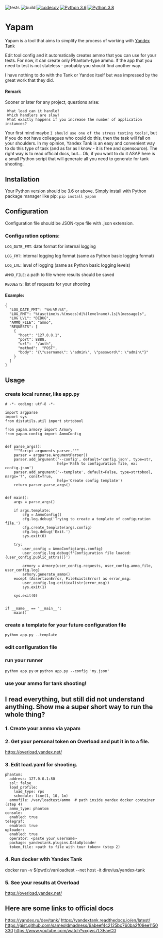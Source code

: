 ![tests](https://github.com/devalv/yapam/workflows/Linter%20and%20tests/badge.svg)
![build](https://github.com/devalv/yapam/workflows/Build%20Python%20Package/badge.svg)
[![codecov](https://codecov.io/gh/devalv/yapam/branch/master/graph/badge.svg)](https://codecov.io/gh/devalv/yapam)
[![Python 3.6](https://img.shields.io/badge/python-3.6-blue.svg)](https://www.python.org/downloads/release/python-360/)
[![Python 3.8](https://img.shields.io/badge/python-3.8-blue.svg)](https://www.python.org/downloads/release/python-380/)

# Yapam
Yapam is a tool that aims to simplify the process of working with [Yandex Tank](https://github.com/yandex-load/yandex-tank)

Edit tool config and it automatically creates ammo that you can use for your tests.
For now, it can create only Phantom-type ammo. If the app that you need to test is not stateless - probably you should
find another way.

I have nothing to do with the Tank or Yandex itself but was impressed by the great work that they did.
#### Remark
Sooner or later for any project, questions arise:

```
 What load can it handle? 
 Which handlers are slow? 
 What exactly happens if you increase the number of application instances?
```

Your first mind maybe `I should use one of the stress testing tools!`, but if you do not have colleagues who
could do this, then the task will fall on your shoulders. In my opinion, Yandex Tank is an easy and convenient way
to do this type of task (and as far as I know - it is free and opensource).
The right way is to read official docs, but...
Ok, if you want to do it ASAP here is a small Python script that will generate all you need to generate for tank shooting. 

## Installation
Your Python version should be 3.6 or above. Simply install with Python package manager like pip: 
`pip install yapam`

## Configuration
Configuration file should be JSON-type file with .json extension.

### Configuration options:
`LOG_DATE_FMT`: date format for internal logging

`LOG_FMT`: internal logging log format (same as Python basic logging format)

`LOG_LVL`: level of logging (same as Python basic logging levels)

`AMMO_FILE`: a path to file where results should be saved

`REQUESTS`: list of requests for your shooting

#### Example:
```
{
  "LOG_DATE_FMT": "%H:%M:%S",
  "LOG_FMT": "%(asctime)s.%(msecs)d|%(levelname).1s|%(message)s",
  "LOG_LVL": "DEBUG",
  "AMMO_FILE": "ammo",
  "REQUESTS": [
    {
      "host": "127.0.0.1",
      "port": 8888,
      "url":  "/auth",
      "method":  "POST",
      "body": "{\"username\": \"admin\", \"password\": \"admin\"}"
    }
  ]
}
```

## Usage
### create local runner, like app.py
```
# -*- coding: utf-8 -*-

import argparse
import sys
from distutils.util import strtobool

from yapam.armory import Armory
from yapam.config import AmmoConfig


def parse_args():
    """Script arguments parser."""
    parser = argparse.ArgumentParser()
    parser.add_argument('--config', default='config.json', type=str,
                        help='Path to configuration file, ex: config.json')
    parser.add_argument('--template', default=False, type=strtobool, nargs='?', const=True,
                        help='Create config template')
    return parser.parse_args()


def main():
    args = parse_args()

    if args.template:
        cfg = AmmoConfig()
        cfg.log.debug('Trying to create a template of configuration file.')
        cfg.create_template(args.config)
        cfg.log.debug('Exit.')
        sys.exit(0)

    try:
        user_config = AmmoConfig(args.config)
        user_config.log.debug(f'Configuration file loaded: {user_config.public_attrs()}')

        armory = Armory(user_config.requests, user_config.ammo_file, user_config.log)
        armory.generate_ammo()
    except (AssertionError, FileExistsError) as error_msg:
        user_config.log.critical(str(error_msg))
        sys.exit(1)

    sys.exit(0)


if __name__ == '__main__':
    main()
```

### create a template for your future configuration file
`python app.py --template`

### edit configuration file

### run your runner
`python app.py` or `python app.py --config 'my.json'` 

### use your ammo for tank shooting!

## I read everything, but still did not understand anything. Show me a super short way to run the whole thing?
### 1. Create your ammo via yapam
### 2. Get your personal token on Overload and put it in to a file.
https://overload.yandex.net/
### 3. Edit **load.yaml** for shooting. 
```
phantom:
  address: 127.0.0.1:80
  ssl: false
  load_profile:
    load_type: rps
    schedule: line(1, 10, 1m)
  ammofile: /var/loadtest/ammo  # path inside yandex docker container (step 4)
  ammo_type: phantom
console:
  enabled: true
telegraf:
  enabled: true
uploader:
  enabled: true
  operator: <paste your username>
  package: yandextank.plugins.DataUploader
  token_file: <path to file with tour token> (step 2)
```
### 4. Run docker with Yandex Tank
docker run -v $(pwd):/var/loadtest --net host -it direvius/yandex-tank
### 5. See your results at Overload
https://overload.yandex.net/

## Here are some links to official docs
https://yandex.ru/dev/tank/
https://yandextank.readthedocs.io/en/latest/
https://gist.github.com/sameoldmadness/9abeef4c2125bc760ba2f09ee1150330
https://www.youtube.com/watch?v=gws7L3EaeC0
